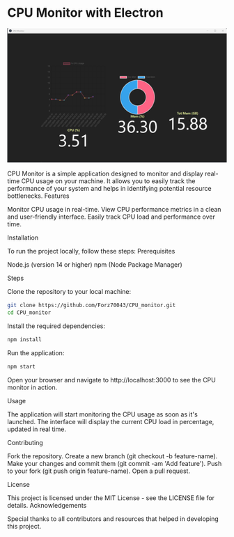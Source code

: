 # CPU Monitor with Electron

![CPU Monitor](https://github.com/Forz70043/CPU_monitor/blob/master/img/cpu_monitor.png)

CPU Monitor is a simple application designed to monitor and display real-time CPU usage on your machine. It allows you to easily track the performance of your system and helps in identifying potential resource bottlenecks.
Features

   Monitor CPU usage in real-time.
   View CPU performance metrics in a clean and user-friendly interface.
   Easily track CPU load and performance over time.

Installation

To run the project locally, follow these steps:
Prerequisites

   Node.js (version 14 or higher)
   npm (Node Package Manager)

Steps

   Clone the repository to your local machine:
    
```bash
git clone https://github.com/Forz70043/CPU_monitor.git
cd CPU_monitor
```
Install the required dependencies:
```bash
npm install
```
Run the application:
```bash
npm start
```
   Open your browser and navigate to http://localhost:3000 to see the CPU monitor in action.

Usage

   The application will start monitoring the CPU usage as soon as it's launched.
   The interface will display the current CPU load in percentage, updated in real time.

Contributing

   Fork the repository.
   Create a new branch (git checkout -b feature-name).
   Make your changes and commit them (git commit -am 'Add feature').
   Push to your fork (git push origin feature-name).
   Open a pull request.

License

This project is licensed under the MIT License - see the LICENSE file for details.
Acknowledgements

   Special thanks to all contributors and resources that helped in developing this project.
